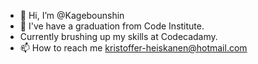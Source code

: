 - 👋 Hi, I’m @Kagebounshin
- 🌱 I've have a graduation from Code Institute.
- Currently brushing up my skills at Codecadamy. 
- 📫 How to reach me kristoffer-heiskanen@hotmail.com 

<!---
Kagebounshin/Kagebounshin is a ✨ special ✨ repository because its `README.md` (this file) appears on your GitHub profile.
You can click the Preview link to take a look at your changes.
--->
